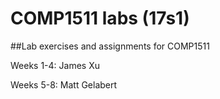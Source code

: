 # COMP1511 labs (17s1)

##Lab exercises and assignments for COMP1511


Weeks 1-4: James Xu

Weeks 5-8: Matt Gelabert
